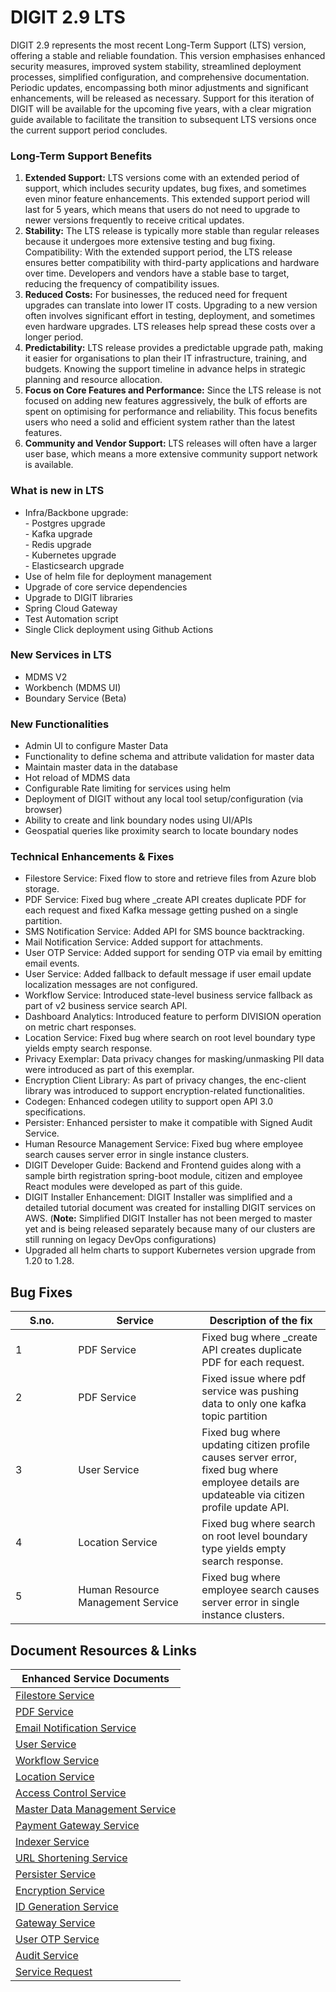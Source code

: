 # DIGIT 2.9 LTS

DIGIT 2.9 represents the most recent Long-Term Support (LTS) version, offering a stable and reliable foundation. This version emphasises enhanced security measures, improved system stability, streamlined deployment processes, simplified configuration, and comprehensive documentation. Periodic updates, encompassing both minor adjustments and significant enhancements, will be released as necessary. Support for this iteration of DIGIT will be available for the upcoming five years, with a clear migration guide available to facilitate the transition to subsequent LTS versions once the current support period concludes.

### Long-Term Support Benefits

1. **Extended Support:** LTS versions come with an extended period of support, which includes security updates, bug fixes, and sometimes even minor feature enhancements. This extended support period will last for 5 years, which means that users do not need to upgrade to newer versions frequently to receive critical updates.
2. **Stability:** The LTS release is typically more stable than regular releases because it undergoes more extensive testing and bug fixing. Compatibility: With the extended support period, the LTS release ensures better compatibility with third-party applications and hardware over time. Developers and vendors have a stable base to target, reducing the frequency of compatibility issues.
3. **Reduced Costs:** For businesses, the reduced need for frequent upgrades can translate into lower IT costs. Upgrading to a new version often involves significant effort in testing, deployment, and sometimes even hardware upgrades. LTS releases help spread these costs over a longer period.
4. **Predictability:** LTS release provides a predictable upgrade path, making it easier for organisations to plan their IT infrastructure, training, and budgets. Knowing the support timeline in advance helps in strategic planning and resource allocation.
5. **Focus on Core Features and Performance:** Since the LTS release is not focused on adding new features aggressively, the bulk of efforts are spent on optimising for performance and reliability. This focus benefits users who need a solid and efficient system rather than the latest features.
6. **Community and Vendor Support:** LTS releases will often have a larger user base, which means a more extensive community support network is available.

### What is new in LTS

* Infra/Backbone upgrade:\
  &#x20;\- Postgres upgrade   \
  &#x20;\- Kafka upgrade\
  &#x20;\- Redis upgrade\
  &#x20;\- Kubernetes upgrade\
  &#x20;\- Elasticsearch upgrade
* Use of helm file for deployment management
* Upgrade of core service dependencies
* Upgrade to DIGIT libraries
* Spring Cloud Gateway
* Test Automation script
* Single Click deployment using Github Actions

### New Services in LTS

* MDMS V2
* Workbench (MDMS UI)
* Boundary Service (Beta)

### New Functionalities

* Admin UI to configure Master Data
* Functionality to define schema and attribute validation for master data
* Maintain master data in the database&#x20;
* Hot reload of MDMS data&#x20;
* Configurable Rate limiting for services using helm&#x20;
* Deployment of DIGIT without any local tool setup/configuration (via browser)
* Ability to create and link boundary nodes using UI/APIs
* Geospatial queries like proximity search to locate boundary nodes

### **Technical Enhancements & Fixes**

* Filestore Service: Fixed flow to store and retrieve files from Azure blob storage.
* PDF Service: Fixed bug where \_create API creates duplicate PDF for each request and fixed Kafka message getting pushed on a single partition.
* SMS Notification Service: Added API for SMS bounce backtracking.
* Mail Notification Service: Added support for attachments.
* User OTP Service: Added support for sending OTP via email by emitting email events.
* User Service: Added fallback to default message if user email update localization messages are not configured.
* Workflow Service: Introduced state-level business service fallback as part of v2 business service search API.
* Dashboard Analytics: Introduced feature to perform DIVISION operation on metric chart responses.
* Location Service: Fixed bug where search on root level boundary type yields empty search response.
* Privacy Exemplar: Data privacy changes for masking/unmasking PII data were introduced as part of this exemplar.
* Encryption Client Library: As part of privacy changes, the enc-client library was introduced to support encryption-related functionalities.
* Codegen: Enhanced codegen utility to support open API 3.0 specifications.
* Persister: Enhanced persister to make it compatible with Signed Audit Service.
* Human Resource Management Service: Fixed bug where employee search causes server error in single instance clusters.
* DIGIT Developer Guide: Backend and Frontend guides along with a sample birth registration spring-boot module, citizen and employee React modules were developed as part of this guide.
* DIGIT Installer Enhancement: DIGIT Installer was simplified and a detailed tutorial document was created for installing DIGIT services on AWS. (**Note:** Simplified DIGIT Installer has not been merged to master yet and is being released separately because many of our clusters are still running on legacy DevOps configurations)
* Upgraded all helm charts to support Kubernetes version upgrade from 1.20 to 1.28.

## Bug Fixes

<table><thead><tr><th width="84.33333333333331">S.no.</th><th width="182">Service</th><th>Description of the fix</th></tr></thead><tbody><tr><td>1</td><td>PDF Service</td><td>Fixed bug where _create API creates duplicate PDF for each request.</td></tr><tr><td>2</td><td>PDF Service</td><td>Fixed issue where pdf service was pushing data to only one kafka topic partition</td></tr><tr><td>3</td><td>User Service</td><td>Fixed bug where updating citizen profile causes server error, fixed bug where employee details are updateable via citizen profile update API.</td></tr><tr><td>4</td><td>Location Service</td><td>Fixed bug where search on root level boundary type yields empty search response.</td></tr><tr><td>5</td><td>Human Resource Management Service</td><td>Fixed bug where employee search causes server error in single instance clusters.</td></tr></tbody></table>

## Document Resources & Links

| Enhanced Service Documents                                                                                          |
| ------------------------------------------------------------------------------------------------------------------- |
| [Filestore Service](https://core.digit.org/platform/core-services/filestore-service)                                |
| [PDF Service](https://core.digit.org/platform/core-services/pdf-generation-service)                                 |
| [Email Notification Service](https://core.digit.org/platform/core-services/email-notification-service)              |
| [User Service](https://core.digit.org/platform/core-services/user-services)                                         |
| [Workflow Service](https://core.digit.org/platform/core-services/workflow-service)                                  |
| [Location Service](https://core.digit.org/platform/core-services/location-services)                                 |
| [Access Control Service](https://core.digit.org/platform/core-services/access-control-services)                     |
| [Master Data Management Service](https://core.digit.org/platform/core-services/mdms-master-data-management-service) |
| [Payment Gateway Service](https://core.digit.org/platform/core-services/payment-gateway-service)                    |
| [Indexer Service](https://core.digit.org/platform/core-services/indexer-service)                                    |
| [URL Shortening Service](https://core.digit.org/platform/core-services/url-shortening-service)                      |
| [Persister Service](https://core.digit.org/platform/core-services/persister-service)                                |
| [Encryption Service](https://core.digit.org/platform/core-services/encryption-service)                              |
| [ID Generation Service](https://core.digit.org/platform/core-services/id-generation-service)                        |
| [Gateway Service](gateway-deployment-with-spring-cloud.md)                                                          |
| [User OTP Service](https://core.digit.org/platform/core-services/user-otp-service)                                  |
| [Audit Service](https://core.digit.org/platform/core-services/audit-service)                                        |
| [Service Request](https://core.digit.org/platform/core-services/service-request)                                    |

